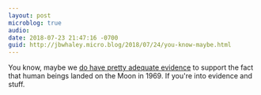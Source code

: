 ```yaml
---
layout: post
microblog: true
audio: 
date: 2018-07-23 21:47:16 -0700
guid: http://jbwhaley.micro.blog/2018/07/24/you-know-maybe.html
---
```

You know, maybe we [do have pretty adequate evidence](https://www.scribd.com/doc/76882844/Clouds-Across-the-Moon) to support the fact that human beings landed on the Moon in 1969. If you're into evidence and stuff.
